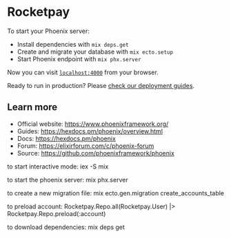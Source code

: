 # Rocketpay

To start your Phoenix server:

  * Install dependencies with `mix deps.get`
  * Create and migrate your database with `mix ecto.setup`
  * Start Phoenix endpoint with `mix phx.server`

Now you can visit [`localhost:4000`](http://localhost:4000) from your browser.

Ready to run in production? Please [check our deployment guides](https://hexdocs.pm/phoenix/deployment.html).

## Learn more

  * Official website: https://www.phoenixframework.org/
  * Guides: https://hexdocs.pm/phoenix/overview.html
  * Docs: https://hexdocs.pm/phoenix
  * Forum: https://elixirforum.com/c/phoenix-forum
  * Source: https://github.com/phoenixframework/phoenix

to start interactive mode:
iex -S mix

to start the phoenix server:
mix phx.server

to create a new migration file:
mix ecto.gen.migration create_accounts_table

to preload account:
Rocketpay.Repo.all(Rocketpay.User) |> Rocketpay.Repo.preload(:account)

to download dependencies:
mix deps get
